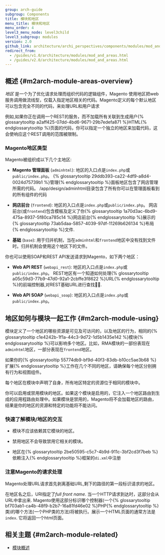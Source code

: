 ```yaml
---
group: arch-guide
subgroup: Components
title: 模块和地区
menu_title: 模块和地区
menu_order: 4
level3_menu_node: level3child
level3_subgroup: modules
version: 2.0
github_link: architecture/archi_perspectives/components/modules/mod_and_areas.md
redirect_from:
  - /guides/v1.0/architecture/modules/mod_and_areas.html
  - /guides/v2.0/architecture/modules/mod_and_areas.html
---
```


## 概述 {#m2arch-module-areas-overview}

*地区* 是一个为了优化请求处理而组织代码的逻辑组件，Magento  使用地区把web服务调用做流线型，仅载入指定地区相关的代码。Magento定义的每个默认地区可以包含完全不同的代码，来处理URL和用户请求

例如,如果你正在调用一个REST的服务，而不加载所有关联到生成用户{% glossarytooltip a2aff425-07dd-4bd6-9671-29b7edefa871 %}HTML{% endglossarytooltip %}页面的代码，你可以指定一个独立的地区来加载代码，这会使响应这个REST调用的范围被限制。

### Magento地区类型

Magento被组织成以下几个主地区:

* **Magento 管理面板** (`adminhtml`): 地区的入口点是`index.php`或`public/index.php`。 {% glossarytooltip 29ddb393-ca22-4df9-a8d4-0024d75739b1 %}管理{% endglossarytooltip %}面板地区包含了网店管理所需的代码。 /app/design/adminhtml目录包含了所有你可以在管理面板看到的所有组件的代码

* **网店前台** (`frontend`): 地区的入口点是`index.php`或`public/index.php`。 网店前台(或`frontend`)包含模板及定义了你{% glossarytooltip 1a70d3ac-6bd9-475a-8937-5f80ca785c14 %}网店前台{% endglossarytooltip %}展示的{% glossarytooltip 73ab5daa-5857-4039-97df-11269b626134 %}布局{% endglossarytooltip %}文件.

* **基础** (`base`): 用于归并机制，当在`adminhtml`和`frontend`地区中没有找到文件时。归并机制会使用这个地区下的文件。

你也可以使用SOAP和REST API发送请求到Magento，如下两个地区：

* **Web API REST** (`webapi_rest`): 地区的入口点是`index.php`或`public/index.php`。 REST地区有一个知道如何处理{% glossarytooltip a05c59d3-77b9-47d0-92a1-2cbffe3f8622 %}URL{% endglossarytooltip %}的前端控制器,对REST基础URL进行查找.

* **Web API SOAP** (`webapi_soap`): 地区的入口点是`index.php`或`public/index.php`。

## 地区如何与模块一起工作 {#m2arch-module-using}

模块定义了一个地区的哪些资源是可见及可访问的，以及地区的行为，相同的{% glossarytooltip c1e4242b-1f1a-44c3-9d72-1d5b1435e142 %}模块{% endglossarytooltip %}可以影响多个地区。比如，RMA模块的一部份表现在`adminhtml`地区，一部分表现在`frontend`地区。

如果你的{% glossarytooltip 55774db9-bf9d-40f3-83db-b10cc5ae3b68 %}扩展{% endglossarytooltip %}工作在几个不同的地区，请确保每个地区分别拥有行为和视图组件。

每个地区在模块中声明了自身，所有地区特定的资源位于相同的模块中。

你可以启用或禁用模块的地区。如果这个模块是启用的，它注入一个地区路由到生成的应用程路由处理中。如果模块是禁用的，Magento将不会加载地区的路由，结果是你的地区的资源和特定的功能将不能访问。

### 快速了解模块/地区的交互

* 模块不应该依赖其它模块的地区。

* 禁用地区不会导致禁用它相关的模块。

* 地区在{% glossarytooltip 2be50595-c5c7-4b9d-911c-3bf2cd3f7beb %}依赖注入{% endglossarytooltip %}框架的`di.xml`中注册

### 注意Magento的请求处理

Magento处理URL请求首先剥离基础URL,剩下的路径的第一段标识请求的地区。

在地区名之后，URI指定了*full front name*. 当一个HTTP请求到达时，这部分会从URL中拿出来. Magento使用这部分标识哪个控制器(一个{% glossarytooltip bf703ab1-ca4b-48f9-b2b7-16a81fd46e02 %}PHP{% endglossarytooltip %}类)的哪个方法(一个PHP类的方法)将被执行。展示一个HTML页面的通常方法是`index`. 它将返回一个html页面。

## 相关主题 {#m2arch-module-related}

* <a href="{{ page.baseurl }}/architecture/archi_perspectives/components/modules/mod_intro.html">模块概述</a>
